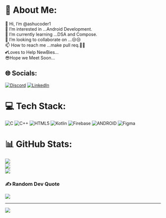 # 💫 About Me:
👋 Hi, I’m @ashucoder1<br>👀 I’m interested in ...Android Development.<br>🌱 I’m currently learning ...DSA and Compose.<br>💞️ I’m looking to collaborate on ...😒😒<br>📫 How to reach me ...make pull req.🤣🤣<br>💕Loves to Help NewBies...<br>😎Hope we Meet Soon...


## 🌐 Socials:
[![Discord](https://img.shields.io/badge/Discord-%237289DA.svg?logo=discord&logoColor=white)](https://discord.gg/https://discord.gg/jxJGjqJG) [![LinkedIn](https://img.shields.io/badge/LinkedIn-%230077B5.svg?logo=linkedin&logoColor=white)](https://linkedin.com/in/https://www.linkedin.com/in/ashu-yadav-3597a8227) 

# 💻 Tech Stack:
![C](https://img.shields.io/badge/c-%2300599C.svg?style=for-the-badge&logo=c&logoColor=white) ![C++](https://img.shields.io/badge/c++-%2300599C.svg?style=for-the-badge&logo=c%2B%2B&logoColor=white) ![HTML5](https://img.shields.io/badge/html5-%23E34F26.svg?style=for-the-badge&logo=html5&logoColor=white) ![Kotlin](https://img.shields.io/badge/kotlin-%230095D5.svg?style=for-the-badge&logo=kotlin&logoColor=white) ![Firebase](https://img.shields.io/badge/firebase-%23039BE5.svg?style=for-the-badge&logo=firebase) ![ANDROID](https://img.shields.io/badge/android-%2320232a.svg?style=for-the-badge&logo=android&logoColor=%a4c639) 	![Figma](https://img.shields.io/badge/figma-%23F24E1E.svg?style=for-the-badge&logo=figma&logoColor=white)
# 📊 GitHub Stats:
![](https://github-readme-stats.vercel.app/api?username=ashucoder1&theme=dark&hide_border=false&include_all_commits=true&count_private=false)<br/>
![](https://github-readme-streak-stats.herokuapp.com/?user=ashucoder1&theme=dark&hide_border=false)<br/>
![](https://github-readme-stats.vercel.app/api/top-langs/?username=ashucoder1&theme=dark&hide_border=false&include_all_commits=true&count_private=false&layout=compact)

### ✍️ Random Dev Quote
![](https://quotes-github-readme.vercel.app/api?type=horizontal&theme=tokyonight)

---
[![](https://visitcount.itsvg.in/api?id=ashucoder1&icon=0&color=0)](https://visitcount.itsvg.in)

<!-- Proudly created with GPRM ( https://gprm.itsvg.in ) -->




<!-- - 👋 Hi, I’m @ashucoder1
- 👀 I’m interested in ...Android Development.
- 🌱 I’m currently learning ...DSA and Compose.
- 💞️ I’m looking to collaborate on ...😒😒
- 📫 How to reach me ...make pull req.🤣🤣
- 💕Loves to Help NewBies...
- 😎Hope we Meet Soon... -->

<!---
ashucoder1/ashucoder1 is a ✨ special ✨ repository because its `README.md` (this file) appears on your GitHub profile.
You can click the Preview link to take a look at your changes.
--->
